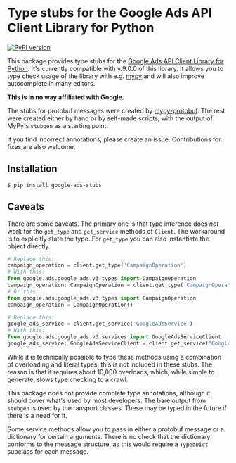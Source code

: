 # Type stubs for the Google Ads API Client Library for Python

[![PyPI version](https://badge.fury.io/py/google-ads-stubs.svg)](https://badge.fury.io/py/google-ads-stubs)

This package provides type stubs for the [Google Ads API Client Library for Python](https://github.com/googleads/google-ads-python). 
It's currently compatible with v.9.0.0 of this library. It allows you to type check usage of the library with e.g. [mypy](http://mypy-lang.org/) and will also improve autocomplete in many editors.

**This is in no way affiliated with Google.**

The stubs for protobuf messages were created by [mypy-protobuf](https://github.com/dropbox/mypy-protobuf).
The rest were created either by hand or by self-made scripts, with the output of MyPy's `stubgen` as
a starting point.

If you find incorrect annotations, please create an issue. Contributions for fixes are also welcome.

## Installation

```
$ pip install google-ads-stubs
```

## Caveats

There are some caveats. The primary one is that type inference does _not_ work for the `get_type` and `get_service`
methods of `Client`. The workaround is to explicitly state the type. For `get_type` you can also instantiate
the object directly.

```python
# Replace this:
campaign_operation = client.get_type('CampaignOperation')
# With this:
from google.ads.google_ads.v3.types import CampaignOperation
campaign_operation: CampaignOperation = client.get_type('CampaignOperation')
# Or this:
from google.ads.google_ads.v3.types import CampaignOperation
campaign_operation = CampaignOperation()

# Replace this:
google_ads_service = client.get_service('GoogleAdsService')
# With this:
from google.ads.google_ads.v3.services import GoogleAdsServiceClient
google_ads_service: GoogleAdsServiceClient = client.get_service('GoogleAdsService')
```

While it is technically possible to type these methods using a combination of overloading and literal types,
this is not included in these stubs. The reason is that it requires about 10,000 overloads, which, while simple
to generate, slows type checking to a crawl.

This package does not provide complete type annotations, although it should cover what's used by most developers.
The bare output from `stubgen` is used by the ransport classes. These may be typed in the future if there is a need for it.

Some service methods allow you to pass in either a protobuf message or a dictionary for certain arguments.
There is no check that the dictionary conforms to the message structure, as this would require a `TypedDict` subclass
for each message.
